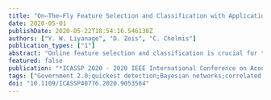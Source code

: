 ```yaml
---
title: "On–The–Fly Feature Selection and Classification with Application to Civic Engagement Platforms"
date: 2020-05-01
publishDate: 2020-05-22T18:54:16.546130Z
authors: ["Y. W. Liyanage", "D. Zois", "C. Chelmis"]
publication_types: ["1"]
abstract: "Online feature selection and classification is crucial for time sensitive decision making. Existing work however either assumes that features are independent or produces a fixed number of features for classification. Instead, we propose an optimal framework to perform joint feature selection and classification on–the–fly while relaxing the assumption on feature independence. The effectiveness of the proposed approach is showed by classifying urban issue reports on the SeeClickFix civic engagement platform. A significant reduction in the average number of features used is observed without a drop in the classification accuracy."
featured: false
publication: "*ICASSP 2020 - 2020 IEEE International Conference on Acoustics, Speech and Signal Processing (ICASSP)*"
tags: ["Government 2.0;quickest detection;Bayesian networks;correlated features;Markov blanket"]
doi: "10.1109/ICASSP40776.2020.9053564"
---
```


